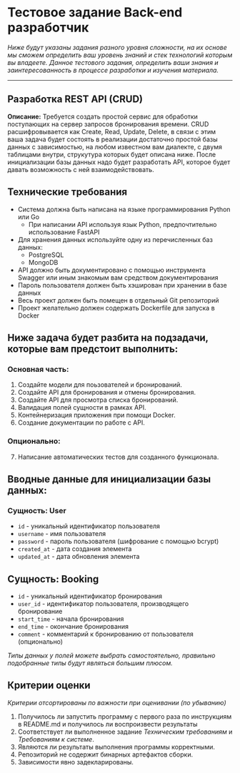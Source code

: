 # Тестовое задание Back-end разработчик
*Ниже будут указаны задания разного уровня сложности, на их основе мы сможем определить ваш уровень знаний и стек технологий которым вы владеете. Данное тестового задания, определить ваши знания и заинтересованность в процессе разработки и изучения материала.*
___
## Разработка REST API (CRUD)

**Описание:** Требуется создать простой сервис для обработки поступающих на сервер запросов бронирования времени. CRUD расшифровывается как Create, Read, Update, Delete, в связи с этим ваша задача будет состоять в реализации достаточно простой базы данных с зависимостью, на любом известном вам диалекте, с двумя таблицами внутри, струкутура которых будет описана ниже. После инициализации базы данных надо будет разработать API, которое будет давать возможность с ней взаимодействовать.

## Технические требования
- Система должна быть написана на языке программирования Python или Go
    - При написании API используя язык Python, предпочтительно использование FastAPI
- Для хранения данных используйте одну из перечисленных баз данных:
    - PostgreSQL
    - MongoDB
- API должно быть документировано с помощью инструмента Swagger или иным знакомым вам средством документирования
- Пароль пользователя должен быть хэширован при хранении в базе данных
- Весь проект должен быть помещен в отдельный Git репозиторий
- Проект желательно должен содержать Dockerfile для запуска в Docker

## Ниже задача будет разбита на подзадачи, которые вам предстоит выполнить:
### Основная часть:
1. Создайте модели для поьзователей и бронирований.
2. Создайте API для бронирования и отмены бронирования.
3. Создайте API для просмотра списка бронирований.
4. Валидация полей сущности в рамках API.
5. Контейнеризация приложения при помощи Docker.
6. Создание документации по работе с API.

### Опционально:
7. Написание автоматических тестов для созданного функционала.

## Вводные данные для инициализации базы данных:

### Сущность: User
- `id` - уникальный идентификатор пользователя
- `username` - имя пользователя
- `password` - пароль пользователя (шифрование с помощью bcrypt)
- `created_at` - дата создания элемента
- `updated_at` - дата обновления элемента

## Сущность: Booking
- `id` - уникальный идентификатор бронирования
- `user_id` - идентификатор пользователя, производящего бронирование
- `start_time` - начала бронирования
- `end_time` - окончание бронирования
- `comment` - комментарий к бронированию от пользователя (опционально)

*Типы данных у полей можете выбрать самостоятельно, правильно подобранные типы будут являться большим плюсом.*

## Критерии оценки
*Критерии отсортированы по важности при оценивании (по убыванию)*

1. Получилось ли запустить программу с первого раза по инструкциям в README.md и
получилось ли воспроизвести результаты
2. Соответствует ли выполненное задание *Техническим требованиям* и *Требованиям к системе*.
3. Являются ли результаты выполнения программы корректными.
4. Репозиторий не содержит бинарных артефактов сборки.
5. Зависимости явно задекларированы.